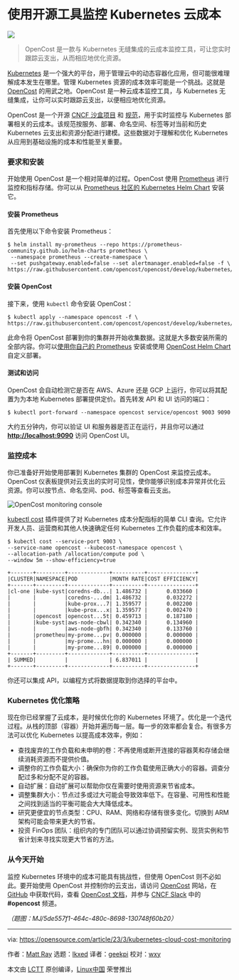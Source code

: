 [#]: subject: "Monitor Kubernetes cloud costs with open source tools"
[#]: via: "https://opensource.com/article/23/3/kubernetes-cloud-cost-monitoring"
[#]: author: "Matt Ray https://opensource.com/users/mattray-0"
[#]: collector: "lkxed"
[#]: translator: "geekpi"
[#]: reviewer: "wxy"
[#]: publisher: "wxy"
[#]: url: "https://linux.cn/article-16111-1.html"

使用开源工具监控 Kubernetes 云成本
======

![][0]

> OpenCost 是一款与 Kubernetes 无缝集成的云成本监控工具，可让您实时跟踪云支出，从而相应地优化资源。

[Kubernetes][1] 是一个强大的平台，用于管理云中的动态容器化应用，但可能很难理解成本发生在哪里。管理 Kubernetes 资源的成本效率可能是一个挑战。这就是 [OpenCost][2] 的用武之地。OpenCost 是一种云成本监控工具，与 Kubernetes 无缝集成，让你可以实时跟踪云支出，以便相应地优化资源。

OpenCost 是一个开源 [CNCF 沙盒项目][4] 和 [规范][5]，用于实时监控与 Kubernetes 部署相关的云成本。该规范按服务、部署、命名空间、标签等对当前和历史 Kubernetes 云支出和资源分配进行建模。这些数据对于理解和优化 Kubernetes 从应用到基础设施的成本和性能至关重要。

### 要求和安装

开始使用 OpenCost 是一个相对简单的过程。OpenCost 使用 [Prometheus][6] 进行监控和指标存储。你可以从 [Prometheus 社区的 Kubernetes Helm Chart][7] 安装它。

#### 安装 Prometheus

首先使用以下命令安装 Prometheus：

```
$ helm install my-prometheus --repo https://prometheus-community.github.io/helm-charts prometheus \
 --namespace prometheus --create-namespace \
 --set pushgateway.enabled=false --set alertmanager.enabled=false -f \
https://raw.githubusercontent.com/opencost/opencost/develop/kubernetes/prometheus/extraScrapeConfigs.yaml
```

#### 安装 OpenCost

接下来，使用 `kubectl` 命令安装 OpenCost：

```
$ kubectl apply --namespace opencost -f \
https://raw.githubusercontent.com/opencost/opencost/develop/kubernetes/opencost.yaml
```

此命令将 OpenCost 部署到你的集群并开始收集数据。这就是大多数安装所需的全部内容。你可以[使用你自己的 Prometheus][8] 安装或使用 [OpenCost Helm Chart][9] 自定义部署。

#### 测试和访问

OpenCost 会自动检测它是否在 AWS、Azure 还是 GCP 上运行，你可以将其配置为为本地 Kubernetes 部署提供定价。首先转发 API 和 UI 访问的端口：

```
$ kubectl port-forward --namespace opencost service/opencost 9003 9090
```

大约五分钟内，你可以验证 UI 和服务器是否正在运行，并且你可以通过 **[http://localhost:9090][10]** 访问 OpenCost UI。

### 监控成本

你已准备好开始使用部署到 Kubernetes 集群的 OpenCost 来监控云成本。OpenCost 仪表板提供对云支出的实时可见性，使你能够识别成本异常并优化云资源。你可以按节点、命名空间、pod、标签等查看云支出。

![OpenCost monitoring console][11]

[kubectl cost][12] 插件提供了对 Kubernetes 成本分配指标的简单 CLI 查询。它允许开发人员、运营商和其他人快速确定任何 Kubernetes 工作负载的成本和效率。

```
$ kubectl cost --service-port 9003 \
--service-name opencost --kubecost-namespace opencost \
--allocation-path /allocation/compute pod \
--window 5m --show-efficiency=true

+-------+---------+-------------+----------+---------------+
|CLUSTER|NAMESPACE|POD          |MONTH RATE|COST EFFICIENCY|
+-------+---------+-------------+----------+---------------+
|cl-one |kube-syst|coredns-db...| 1.486732 |      0.033660 |
|       |         |coredns-...dm| 1.486732 |      0.032272 |
|       |         |kube-prox...7| 1.359577 |      0.002200 |
|       |         |kube-prox...x| 1.359577 |      0.002470 |
|       |opencost |opencost...5t| 0.459713 |      0.187180 |
|       |kube-syst|aws-node-cbwl| 0.342340 |      0.134960 |
|       |         |aws-node-gbfh| 0.342340 |      0.133760 |
|       |prometheu|my-prome...pv| 0.000000 |      0.000000 |
|       |         |my-prome...hn| 0.000000 |      0.000000 |
|       |         |my-prome...89| 0.000000 |      0.000000 |
+-------+---------+-------------+----------+---------------+
| SUMMED|         |             | 6.837011 |               |
+-------+---------+-------------+----------+---------------+
```

你还可以集成 API，以编程方式将数据提取到你选择的平台中。

### Kubernetes 优化策略

现在你已经掌握了云成本，是时候优化你的 Kubernetes 环境了。优化是一个迭代过程。从栈的顶部（容器）开始并遍历每一层。每一步的效率都会复合。有很多方法可以优化 Kubernetes 以提高成本效率，例如：

- 查找废弃的工作负载和未申明的卷：不再使用或断开连接的容器荚和存储会继续消耗资源而不提供价值。
- 调整你的工作负载大小：确保你为你的工作负载使用正确大小的容器。调查分配过多和分配不足的容器。
- 自动扩展：自动扩展可以帮助你仅在需要时使用资源来节省成本。
- 调整集群大小：节点过多或过大可能会导致效率低下。在容量、可用性和性能之间找到适当的平衡可能会大大降低成本。
- 研究更便宜的节点类型：CPU、RAM、网络和存储有很多变化。切换到 ARM 架构可能会带来更大的节省。
- 投资 FinOps 团队：组织内的专门团队可以通过协调预留实例、现货实例和节省计划来寻找实现更大节省的方法。

### 从今天开始

监控 Kubernetes 环境中的成本可能具有挑战性，但使用 OpenCost 则不必如此。要开始使用 OpenCost 并控制你的云支出，请访问 [OpenCost][13] 网站，在 [GitHub][14] 中获取代码，查看 [OpenCost 文档][15]，并参与 [CNCF Slack][16] 中的 **#opencost** 频道。

*（题图：MJ/5de557f1-464c-480c-8698-130748f60b20）*

--------------------------------------------------------------------------------

via: https://opensource.com/article/23/3/kubernetes-cloud-cost-monitoring

作者：[Matt Ray][a]
选题：[lkxed][b]
译者：[geekpi](https://github.com/geekpi)
校对：[wxy](https://github.com/wxy)

本文由 [LCTT](https://github.com/LCTT/TranslateProject) 原创编译，[Linux中国](https://linux.cn/) 荣誉推出

[a]: https://opensource.com/users/mattray-0
[b]: https://github.com/lkxed/
[1]: https://www.redhat.com/en/topics/containers/what-is-kubernetes?intcmp=7013a000002qLH8AAM
[2]: https://www.opencost.io/
[3]: https://www.redhat.com/architect/hybrid-cloud-cost-tbm?intcmp=7013a000002qLH8AAM
[4]: https://www.cncf.io/projects/opencost/
[5]: https://github.com/opencost/opencost/blob/develop/spec/opencost-specv01.md
[6]: https://prometheus.io/
[7]: https://prometheus-community.github.io/helm-charts
[8]: https://www.opencost.io/docs/install#providing-your-own-prometheus
[9]: https://github.com/opencost/opencost-helm-chart/
[10]: http://localhost:9090
[11]: https://opensource.com/sites/default/files/2023-03/opencost.png
[12]: https://github.com/kubecost/kubectl-cost
[13]: https://opencost.io/
[14]: https://github.com/opencost
[15]: https://www.opencost.io/docs/
[16]: https://slack.cncf.io/
[17]: https://www.redhat.com/architect/manage-cloud-spending?intcmp=7013a000002qLH8AAM
[0]: https://img.linux.net.cn/data/attachment/album/202308/20/133353k1bfc3vbbfco9p1z.jpg